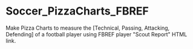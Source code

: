 # Soccer_PizzaCharts_FBREF
Make Pizza Charts to measure the  [Technical, Passing, Attacking, Defending] of a football player using FBREF player "Scout Report"  HTML link.
